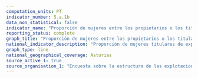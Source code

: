 ```yaml
---
computation_units: PT
indicator_number: 5.a.1b
data_non_statistical: false
indicator_name: "Proporción de mujeres entre los propietarios o los titulares de derechos sobre tierras agrícolas, desglosada por tipo de tenencia"
reporting_status: complete
graph_title: "Proporción de mujeres entre los propietarios o los titulares de derechos sobre tierras agrícolas, desglosada por tipo de tenencia"
national_indicator_description: "Proporción de mujeres titulares de explotaciones agrícolas en propiedad, respecto al total de titulares de explotaciones agrícolas en propiedad"
graph_type: line
national_geographical_coverage: Asturias
source_active_1: true
source_organisation_1: "Encuesta sobre la estructura de las explotaciones agrícolas, INE"
---
```

